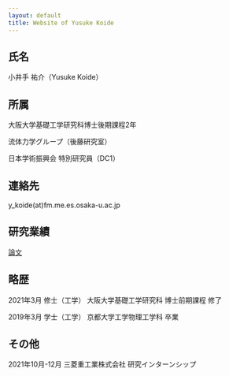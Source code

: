 ```yaml
---
layout: default
title: Website of Yusuke Koide 
---
```

## 氏名
小井手 祐介（Yusuke Koide）

## 所属
大阪大学基礎工学研究科博士後期課程2年

流体力学グループ（後藤研究室）

日本学術振興会 特別研究員（DC1）

## 連絡先
y_koide(at)fm.me.es.osaka-u.ac.jp


## 研究業績
[論文](publication.md)

## 略歴
2021年3月 修士（工学） 大阪大学基礎工学研究科 博士前期課程 修了

2019年3月 学士（工学） 京都大学工学物理工学科 卒業

## その他
2021年10月-12月 三菱重工業株式会社 研究インターンシップ
